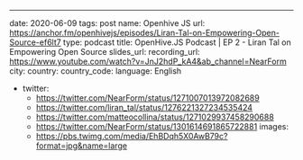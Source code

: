 ---
date: 2020-06-09
tags: post
name: Openhive JS 
url: https://anchor.fm/openhivejs/episodes/Liran-Tal-on-Empowering-Open-Source-ef6lt7
type: podcast
title: OpenHive.JS Podcast | EP 2 - Liran Tal on Empowering Open Source
slides_url: 
recording_url: https://www.youtube.com/watch?v=JnJ2hdP_kA4&ab_channel=NearForm
city: 
country: 
country_code:
language: English
  - twitter:
    - https://twitter.com/NearForm/status/1271007013972082689
    - https://twitter.com/liran_tal/status/1276221327234535424
    - https://twitter.com/matteocollina/status/1271029937458290688
    - https://twitter.com/NearForm/status/1301614691865722881
images:
    - https://pbs.twimg.com/media/EhBDqh5X0AwB79c?format=jpg&name=large
